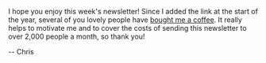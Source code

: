 I hope you enjoy this week's newsletter! Since I added the link at the start of the year, several of you lovely people have [bought me a coffee](https://www.buymeacoffee.com/chrislowis). It really helps to motivate me and to cover the costs of sending this newsletter to over 2,000 people a month, so thank you!

-- Chris

